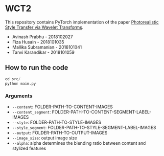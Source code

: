 # WCT2
This repository contains PyTorch implementation of the paper [Photorealistic Style Transfer via Wavelet Transforms](https://arxiv.org/abs/1903.09760).
- Avinash Prabhu - 2018102027
- Fiza Husain - 2018101035
- Mallika Subramanian - 2018101041
- Tanvi Karandikar - 2018101059

## How to run the code
```python
cd src/
python main.py
```
### Arguments
- `--content`: FOLDER-PATH-TO-CONTENT-IMAGES
- `--content_segment`: FOLDER-PATH-TO-CONTENT-SEGMENT-LABEL-IMAGES
- `--style`: FOLDER-PATH-TO-STYLE-IMAGES
- `--style_segment`: FOLDER-PATH-TO-STYLE-SEGMENT-LABEL-IMAGES
- `--output`: FOLDER-PATH-TO-OUTPUT-IMAGES
- `--image_size`: output image size
- `--alpha`: alpha determines the blending ratio between content and stylized features

